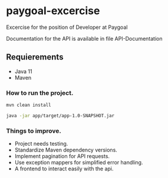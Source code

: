 # paygoal-excercise
 Excercise for the position of Developer at Paygoal

Documentation for the API  is available in file API-Documentation

## Requierements

- Java 11
- Maven

### How to run the project.
```bash
mvn clean install
```
```bash
java -jar app/target/app-1.0-SNAPSHOT.jar
```

### Things to improve.
- Project needs testing.
- Standardize Maven dependency versions.
- Implement pagination for API requests.
- Use exception mappers for simplified error handling.
- A frontend to interact easily with the api.